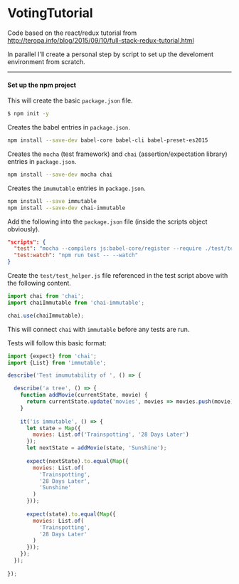 # VotingTutorial

Code based on the react/redux tutorial from http://teropa.info/blog/2015/09/10/full-stack-redux-tutorial.html

In parallel I'll create a personal step by script to set up the develoment environment from scratch.

----
#### Set up the npm project

This will create the basic ```package.json``` file.
```sh
$ npm init -y
```


Creates the babel entries in ```package.json```.
```sh
npm install --save-dev babel-core babel-cli babel-preset-es2015
```


Creates the ```mocha``` (test framework) and ```chai``` (assertion/expectation library) entries in ```package.json```.
```sh
npm install --save-dev mocha chai
```

Creates the ```imumutable``` entries in ```package.json```.
```sh
npm install --save immutable
npm install --save-dev chai-immutable
```

Add the following into the ```package.json``` file (inside the scripts object obviously).
```json
"scripts": {
  "test": "mocha --compilers js:babel-core/register --require ./test/test_helper.js  --recursive",
  "test:watch": "npm run test -- --watch"
}
```

Create the ```test/test_helper.js``` file referenced in the test script above with the following content. 
```javascript
import chai from 'chai';
import chaiImmutable from 'chai-immutable';

chai.use(chaiImmutable);
```
This will connect ```chai``` with ```immutable``` before any tests are run.

Tests will follow this basic format:
```javascript
import {expect} from 'chai';
import {List} from 'immutable';

describe('Test imumutability of ', () => {

  describe('a tree', () => {
    function addMovie(currentState, movie) {
      return currentState.update('movies', movies => movies.push(movie));
    }
  
    it('is immutable', () => {
      let state = Map({
        movies: List.of('Trainspotting', '28 Days Later')
      });
      let nextState = addMovie(state, 'Sunshine');
  
      expect(nextState).to.equal(Map({
        movies: List.of(
          'Trainspotting',
          '28 Days Later',
          'Sunshine'
        )
      }));
      
      expect(state).to.equal(Map({
        movies: List.of(
          'Trainspotting',
          '28 Days Later'
        )
      }));
    });
  });
  
});
```

